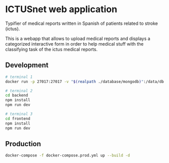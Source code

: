 # ICTUSnet web application

Typifier of medical reports written in Spanish of patients related to stroke (ictus).

This is a webapp that allows to upload medical reports and displays a categorized interactive form in order to help medical stuff with the classifying task of the ictus medical reports.

## Development

```bash
# terminal 1
docker run -p 27017:27017 -v "$(realpath ./database/mongodb)":/data/db mongo

# terminal 2
cd backend
npm install
npm run dev

# terminal 3
cd frontend
npm install
npm run dev
```

## Production

```bash
docker-compose -f docker-compose.prod.yml up --build -d
```
